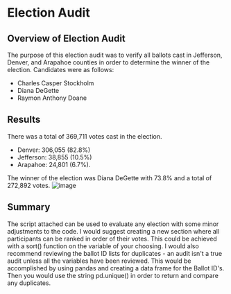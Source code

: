 # Election Audit

## Overview of Election Audit
The purpose of this election audit was to verify all ballots cast in Jefferson, Denver, and Arapahoe counties in order to determine the winner of the election. Candidates were as follows:
 - Charles Casper Stockholm
 - Diana DeGette
 - Raymon Anthony Doane

## Results
There was a total of 369,711 votes cast in the election.
 - Denver: 306,055 (82.8%)
 - Jefferson: 38,855 (10.5%)
 - Arapahoe: 24,801 (6.7%).

The winner of the election was Diana DeGette with 73.8% and a total of 272,892 votes.
![image](https://user-images.githubusercontent.com/89363928/135785287-64ff5895-00ae-42cc-a696-e8d52f035022.png)

## Summary
The script attached can be used to evaluate any election with some minor adjustments to the code. I would suggest creating a new section where all participants can be ranked in order of their votes. This could be achieved with a sort() function on the variable of your choosing. I would also recommend reviewing the ballot ID lists for duplicates - an audit isn't a true audit unless all the variables have been reviewed. This would be accomplished by using pandas and creating a data frame for the Ballot ID's. Then you would use the string pd.unique() in order to return and compare any duplicates.
